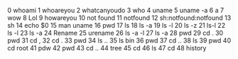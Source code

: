 0 whoami
   1 whoareyou
   2 whatcanyoudo
   3 who
   4 uname
   5 uname -a
   6 a
   7 wow
   8 Lol
   9 howareyou
  10 not found
  11 notfound
  12 sh:notfound:notfound
  13 sh
  14 echo $0
  15 man uname
  16 pwd
  17 ls
  18 ls -a
  19 ls -l
  20 ls -z
  21 ls-l
  22 ls -l
  23  ls -a
  24 Rename
  25 urename
  26 ls -a -l
  27 ls -a
  28 pwd
  29 cd .
  30 pwd
  31 cd ,
  32 cd .
  33 pwd
  34 ls ..
  35 ls bin
  36 pwd
  37 cd ..
  38 ls
  39 pwd
  40 cd root
  41 pdw
  42 pwd
  43 cd ..
  44 tree
  45 cd
  46 ls
  47 cd
  48 history
